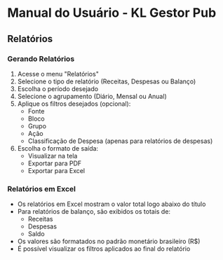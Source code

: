 # Manual do Usuário - KL Gestor Pub

## Relatórios

### Gerando Relatórios
1. Acesse o menu "Relatórios"
2. Selecione o tipo de relatório (Receitas, Despesas ou Balanço)
3. Escolha o período desejado
4. Selecione o agrupamento (Diário, Mensal ou Anual)
5. Aplique os filtros desejados (opcional):
   - Fonte
   - Bloco
   - Grupo
   - Ação
   - Classificação de Despesa (apenas para relatórios de despesas)
6. Escolha o formato de saída:
   - Visualizar na tela
   - Exportar para PDF
   - Exportar para Excel

### Relatórios em Excel
- Os relatórios em Excel mostram o valor total logo abaixo do título
- Para relatórios de balanço, são exibidos os totais de:
  - Receitas
  - Despesas
  - Saldo
- Os valores são formatados no padrão monetário brasileiro (R$)
- É possível visualizar os filtros aplicados ao final do relatório 